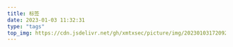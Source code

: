 ```yaml
---
title: 标签
date: 2023-01-03 11:32:31
type: "tags"
top_img: https://cdn.jsdelivr.net/gh/xmtxsec/picture/img/202301031720923.jpg
---
```


